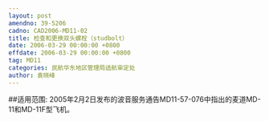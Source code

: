 ```yaml
---
layout: post
amendno: 39-5206
cadno: CAD2006-MD11-02
title: 检查和更换双头螺栓（studbolt）
date: 2006-03-29 00:00:00 +0800
effdate: 2006-03-29 00:00:00 +0800
tag: MD11
categories: 民航华东地区管理局适航审定处
author: 袁晓峰
---
```


##适用范围:
2005年2月2日发布的波音服务通告MD11-57-076中指出的麦道MD-11和MD-11F型飞机。

